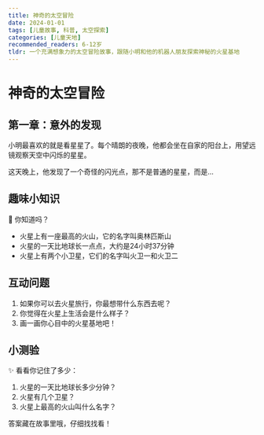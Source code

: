 ```yaml
---
title: 神奇的太空冒险
date: 2024-01-01
tags: [儿童故事, 科普, 太空探索]
categories: [儿童天地]
recommended_readers: 6-12岁
tldr: 一个充满想象力的太空冒险故事，跟随小明和他的机器人朋友探索神秘的火星基地
---
```


# 神奇的太空冒险

## 第一章：意外的发现

小明最喜欢的就是看星星了。每个晴朗的夜晚，他都会坐在自家的阳台上，用望远镜观察天空中闪烁的星星。

这天晚上，他发现了一个奇怪的闪光点，那不是普通的星星，而是...

## 趣味小知识

🌟 你知道吗？
- 火星上有一座最高的火山，它的名字叫奥林匹斯山
- 火星的一天比地球长一点点，大约是24小时37分钟
- 火星上有两个小卫星，它们的名字叫火卫一和火卫二

## 互动问题

1. 如果你可以去火星旅行，你最想带什么东西去呢？
2. 你觉得在火星上生活会是什么样子？
3. 画一画你心目中的火星基地吧！

## 小测验

✨ 看看你记住了多少：
1. 火星的一天比地球长多少分钟？
2. 火星有几个卫星？
3. 火星上最高的火山叫什么名字？

答案藏在故事里哦，仔细找找看！